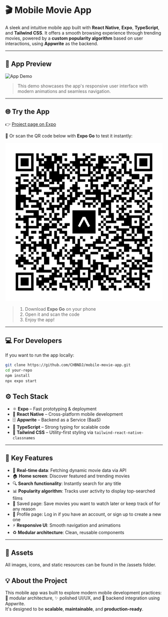 # 🎬 Mobile Movie App

A sleek and intuitive mobile app built with **React Native**, **Expo**, **TypeScript**, and **Tailwind CSS**. It offers a smooth browsing experience through trending movies, powered by a **custom popularity algorithm** based on user interactions, using **Appwrite** as the backend.

---

## 🎥 App Preview

<img src="./assets/gif/demo.gif" alt="App Demo" width="400" height="800" />

> This demo showcases the app's responsive user interface with modern animations and seamless navigation.

---

## 🌐 Try the App

👉 [Project page on Expo](https://expo.dev/accounts/chbndj/projects/mobile-movie-app/updates/a9de22c7-1896-4d09-84e9-9d40f626ee01)

📱 Or scan the QR code below with **Expo Go** to test it instantly:

![QR Code](./assets/images/qrcode.png)

> 1. Download **Expo Go** on your phone
> 2. Open it and scan the code
> 3. Enjoy the app!

---

## 💻 For Developers

If you want to run the app locally:

```bash
git clone https://github.com/CHBNDJ/mobile-movie-app.git
cd your-repo
npm install
npx expo start
```

## ⚙️ Tech Stack

- ⚛️ **Expo** – Fast prototyping & deployment
- 🧠 **React Native** – Cross-platform mobile development
- 🗄️ **Appwrite** – Backend as a Service (BaaS)
- 🧩 **TypeScript** – Strong typing for scalable code
- 🎨 **Tailwind CSS** – Utility-first styling via `tailwind-react-native-classnames`

---

## 🚀 Key Features

- 🔄 **Real-time data**: Fetching dynamic movie data via API
- 🏠 **Home screen**: Discover featured and trending movies
- 🔍 **Search functionality**: Instantly search for any title
- 📊 **Popularity algorithm**: Tracks user activity to display top-searched films
- 💾 Saved page: Save movies you want to watch later or keep track of for any reason
- 👤 Profile page: Log in if you have an account, or sign up to create a new one
- ⚡ **Responsive UI**: Smooth navigation and animations
- ♻️ **Modular architecture**: Clean, reusable components

---

## 📁 Assets

All images, icons, and static resources can be found in the /assets folder.

## 💡 About the Project

This mobile app was built to explore modern mobile development practices:  
🧱 modular architecture, ✨ polished UI/UX, and 🔗 backend integration using Appwrite.  
It's designed to be **scalable**, **maintainable**, and **production-ready**.
